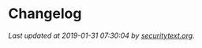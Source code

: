 # Changelog

_Last updated at 2019-01-31 07:30:04 by [securitytext.org](https://securitytext.org)._
